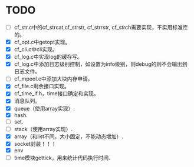# TODO

* [ ] cf_str.c中的cf_strcat,cf_strstr, cf_strrstr, cf_strch需要实现，不实用标准库的。
* [x] cf_opt.c中getopt实现。
* [x] cf_cli.c中cli实现。
* [x] cf_log.c中实现log的缓存写。
* [x] cf_log.c中添加日志级别控制，如设置为info级别，则debug的则不会输出到日志文件。
* [ ] cf_mpool.c中添加大块内存申请。
* [x] cf_file.c剩余接口实现。
* [x] cf_time_if.h，time接口确定和实现。
* [x] 消息队列。
* [x] queue（使用array实现）.
* [x] hash.
* [ ] set.
* [ ] stack（使用array实现）.
* [x] array（和list不同，大小固定，不能动态增加）.
* [x] socket封装！！！
* [x] env
* [ ] time模块gettick，用来统计代码执行时间.
